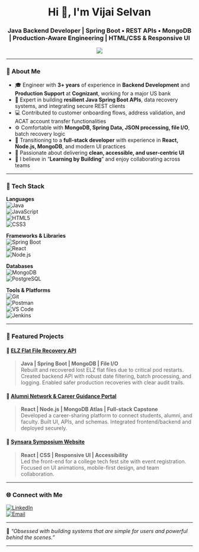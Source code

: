 <h1 align="center">Hi 👋, I'm Vijai Selvan</h1>
<h3 align="center">Java Backend Developer | Spring Boot • REST APIs • MongoDB | Production-Aware Engineering | HTML/CSS & Responsive UI</h3>

<p align="center">
  <img src="https://readme-typing-svg.demolab.com?font=Fira+Code&pause=1000&center=true&vCenter=true&width=700&lines=Backend+Developer+%7C+Java+%7C+Spring+Boot;Moving+towards+Full-stack+Development;Building+robust+APIs+for+real-world+use+cases;Learning+React+%7C+Node.js+%7C+MongoDB;Clean+code+with+real+impact+matters;From+Support+Engineer+to+Product+Builder">
</p>

---

### 💼 About Me

- 🎓 Engineer with **3+ years** of experience in **Backend Development** and **Production Support** at **Cognizant**, working for a major US bank
- 🔁 Expert in building **resilient Java Spring Boot APIs**, data recovery systems, and integrating secure REST clients
- 💻 Contributed to customer onboarding flows, address validation, and ACAT account transfer functionalities
- ⚙️ Comfortable with **MongoDB, Spring Data, JSON processing, file I/O**, batch recovery logic
- 🌱 Transitioning to a **full-stack developer** with experience in **React, Node.js, MongoDB**, and modern UI practices
- 🚀 Passionate about delivering **clean, accessible, and user-centric UI**
- 📢 I believe in “**Learning by Building**” and enjoy collaborating across teams

---

### 🧠 Tech Stack

**Languages**  
![Java](https://img.shields.io/badge/Java-ED8B00?style=for-the-badge&logo=java&logoColor=white)  
![JavaScript](https://img.shields.io/badge/JavaScript-F0DB4F?style=for-the-badge&logo=javascript&logoColor=black)  
![HTML5](https://img.shields.io/badge/HTML5-e34c26?style=for-the-badge&logo=html5&logoColor=white)  
![CSS3](https://img.shields.io/badge/CSS3-264de4?style=for-the-badge&logo=css3&logoColor=white)

**Frameworks & Libraries**  
![Spring Boot](https://img.shields.io/badge/Spring_Boot-6DB33F?style=for-the-badge&logo=spring-boot&logoColor=white)  
![React](https://img.shields.io/badge/React-61DAFB?style=for-the-badge&logo=react&logoColor=black)  
![Node.js](https://img.shields.io/badge/Node.js-339933?style=for-the-badge&logo=node.js&logoColor=white)

**Databases**  
![MongoDB](https://img.shields.io/badge/MongoDB-4EA94B?style=for-the-badge&logo=mongodb&logoColor=white)  
![PostgreSQL](https://img.shields.io/badge/PostgreSQL-316192?style=for-the-badge&logo=postgresql&logoColor=white)

**Tools & Platforms**  
![Git](https://img.shields.io/badge/Git-F05032?style=for-the-badge&logo=git&logoColor=white)  
![Postman](https://img.shields.io/badge/Postman-FF6C37?style=for-the-badge&logo=postman&logoColor=white)  
![VS Code](https://img.shields.io/badge/VS_Code-007ACC?style=for-the-badge&logo=visual-studio-code&logoColor=white)  
![Jenkins](https://img.shields.io/badge/Jenkins-D24939?style=for-the-badge&logo=jenkins&logoColor=white)

---

### 🧩 Featured Projects

#### 🔹 [ELZ Flat File Recovery API](#)
> **Java | Spring Boot | MongoDB | File I/O**  
Rebuilt and recovered lost ELZ flat files due to critical pod restarts. Created backend API with robust date filtering, batch processing, and logging. Enabled safer production recoveries with clear audit trails.

#### 🔹 [Alumni Network & Career Guidance Portal](#)
> **React | Node.js | MongoDB Atlas | Full-stack Capstone**  
Developed a career-sharing platform to connect students, alumni, and faculty. Built UI, APIs, and schemas. Integrated frontend/backend and deployed securely.

#### 🔹 [Synsara Symposium Website](https://synsara.netlify.app/)
> **React | CSS | Responsive UI | Accessibility**  
Led the front-end for a college tech fest site with event registration. Focused on UI animations, mobile-first design, and team collaboration.

---

### 🌐 Connect with Me

[![LinkedIn](https://img.shields.io/badge/-LinkedIn-blue?style=for-the-badge&logo=Linkedin&logoColor=white)](https://www.linkedin.com/in/vijai-selvan/)  
[![Email](https://img.shields.io/badge/-Email-D14836?style=for-the-badge&logo=gmail&logoColor=white)](mailto:vijayselvanvj@gmail.com)

---

🧩 _“Obsessed with building systems that are simple for users and powerful behind the scenes.”_

---

